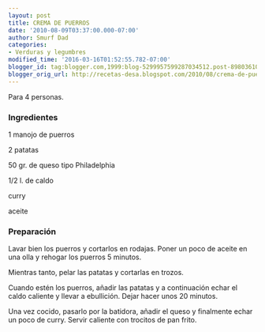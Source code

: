 ```yaml
---
layout: post
title: CREMA DE PUERROS
date: '2010-08-09T03:37:00.000-07:00'
author: Smurf Dad
categories:
- Verduras y legumbres
modified_time: '2016-03-16T01:52:55.782-07:00'
blogger_id: tag:blogger.com,1999:blog-5299957599287034512.post-898036105257818841
blogger_orig_url: http://recetas-desa.blogspot.com/2010/08/crema-de-puerros.html
---
```


Para 4 personas.

<h3>Ingredientes</h3>
1 manojo de puerros

2 patatas

50 gr. de queso tipo Philadelphia

1/2 l. de caldo

curry

aceite



<h3>Preparación</h3>
Lavar bien los puerros y cortarlos en rodajas. Poner un poco de aceite en una olla y rehogar los puerros 5 minutos.

Mientras tanto, pelar las patatas y cortarlas en trozos.

Cuando estén los puerros, añadir las patatas y a continuación echar el caldo caliente y llevar a ebullición. Dejar hacer unos 20 minutos.

Una vez cocido, pasarlo por la batidora, añadir el queso y finalmente echar un poco de curry. Servir caliente con trocitos de pan frito.